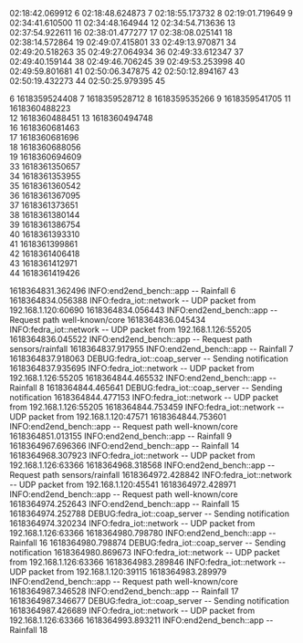 02:18:42.069912 6
02:18:48.624873 7
02:18:55.173732 8
02:19:01.719649 9
02:34:41.610500 11
02:34:48.164944 12
02:34:54.713636 13
02:37:54.922611 16
02:38:01.477277 17
02:38:08.025141 18
02:38:14.572864 19
02:49:07.415801 33
02:49:13.970871 34
02:49:20.518263 35
02:49:27.064934 36
02:49:33.612347 37
02:49:40.159144 38
02:49:46.706245 39
02:49:53.253998 40
02:49:59.801681 41
02:50:06.347875 42
02:50:12.894167 43
02:50:19.432273 44
02:50:25.979395 45
	
6 1618359524408	
7 1618359528712	
8 1618359535266	
9 1618359541705	
11 1618360488223	
12 1618360488451
13 1618360494748	
16 1618360681463	
17 1618360681696	
18 1618360688056	
19 1618360694609	
33 1618361350657	
34 1618361353955	
35 1618361360542	
36 1618361367095	
37 1618361373651	
38 1618361380144	
39 1618361386754	
40 1618361393310	
41 1618361399861	
42 1618361406418	
43 1618361412971	
44 1618361419426

1618364831.362496 INFO:end2end_bench::app -- Rainfall 6
1618364834.056388 INFO:fedra_iot::network -- UDP packet from 192.168.1.120:60690
1618364834.056443 INFO:end2end_bench::app -- Request path well-known/core
1618364836.045434 INFO:fedra_iot::network -- UDP packet from 192.168.1.126:55205
1618364836.045522 INFO:end2end_bench::app -- Request path sensors/rainfall
1618364837.917955 INFO:end2end_bench::app -- Rainfall 7
1618364837.918063 DEBUG:fedra_iot::coap_server -- Sending notification
1618364837.935695 INFO:fedra_iot::network -- UDP packet from 192.168.1.126:55205
1618364844.465532 INFO:end2end_bench::app -- Rainfall 8
1618364844.465641 DEBUG:fedra_iot::coap_server -- Sending notification
1618364844.477153 INFO:fedra_iot::network -- UDP packet from 192.168.1.126:55205
1618364844.753459 INFO:fedra_iot::network -- UDP packet from 192.168.1.120:47571
1618364844.753601 INFO:end2end_bench::app -- Request path well-known/core
1618364851.013155 INFO:end2end_bench::app -- Rainfall 9
1618364967.696366 INFO:end2end_bench::app -- Rainfall 14
1618364968.307923 INFO:fedra_iot::network -- UDP packet from 192.168.1.126:63366
1618364968.318568 INFO:end2end_bench::app -- Request path sensors/rainfall
1618364972.428842 INFO:fedra_iot::network -- UDP packet from 192.168.1.120:45541
1618364972.428971 INFO:end2end_bench::app -- Request path well-known/core
1618364974.252643 INFO:end2end_bench::app -- Rainfall 15
1618364974.252788 DEBUG:fedra_iot::coap_server -- Sending notification
1618364974.320234 INFO:fedra_iot::network -- UDP packet from 192.168.1.126:63366
1618364980.798780 INFO:end2end_bench::app -- Rainfall 16
1618364980.798874 DEBUG:fedra_iot::coap_server -- Sending notification
1618364980.869673 INFO:fedra_iot::network -- UDP packet from 192.168.1.126:63366
1618364983.289846 INFO:fedra_iot::network -- UDP packet from 192.168.1.120:39115
1618364983.289979 INFO:end2end_bench::app -- Request path well-known/core
1618364987.346528 INFO:end2end_bench::app -- Rainfall 17
1618364987.346677 DEBUG:fedra_iot::coap_server -- Sending notification
1618364987.426689 INFO:fedra_iot::network -- UDP packet from 192.168.1.126:63366
1618364993.893211 INFO:end2end_bench::app -- Rainfall 18
